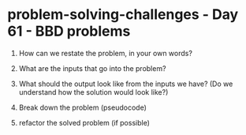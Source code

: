 # problem-solving-challenges - Day 61 - BBD problems

1. How can we restate the problem, in your own words?

2. What are the inputs that go into the problem?

3. What should the output look like from the inputs we have? (Do we understand how the solution would look like?)

4. Break down the problem (pseudocode)

5. refactor the solved problem (if possible)
